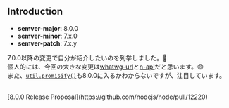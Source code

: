 ## Introduction

- **semver-major**: 8.0.0
- **semver-minor**: 7.x.0
- **semver-patch**: 7.x.y

7.0.0以降の変更で自分が紹介したいのを列挙しました。👏  
個人的には、今回の大きな変更は[whatwg-url](https://abouthiroppy.github.io/slides/node-whatwg-url/)と[n-api]()だと思います。😊    
また、[`util.promisify()`]()も8.0.0に入るかわからないですが、注目しています。

<br>  
[8.0.0 Release Proposal](https://github.com/nodejs/node/pull/12220)

